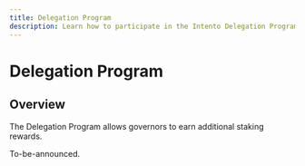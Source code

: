 ```yaml
---
title: Delegation Program
description: Learn how to participate in the Intento Delegation Program and earn rewards
---
```


# Delegation Program

## Overview
The Delegation Program allows governors to earn additional staking rewards.

To-be-announced.